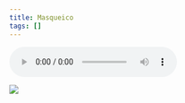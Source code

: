 ```yaml
---
title: Masqueico
tags: []
---
```


![](https://wow.zamimg.com/sound-ids/live/enus/202/560330/IC_Sindragosa_Arcane01.ogg)

![](https://s3.ezgif.com/tmp/ezgif-3-6635a00fb4.gif)